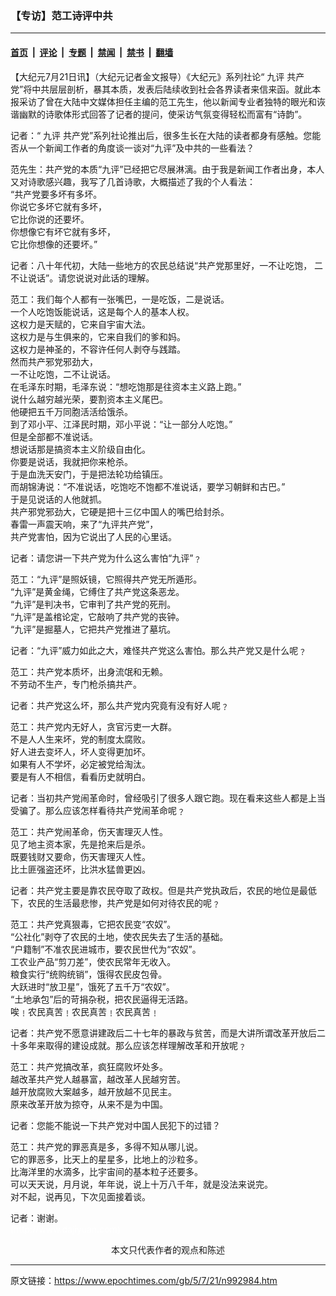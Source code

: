 ### 【专访】范工诗评中共

---

#### [首页](../../../..?n992984) &nbsp;|&nbsp; [评论](../../../../../epoch-comment?n992984) &nbsp;|&nbsp; [专题](../../../../../epoch-special?n992984) &nbsp;|&nbsp; [禁闻](../../../../../epoch-news?n992984) &nbsp;|&nbsp; [禁书](../../../../../books?n992984) &nbsp;|&nbsp; [翻墙](https://github.com/gfw-breaker/nogfw/blob/master/README.md?n992984)


<div class="post_content" id="artbody" itemprop="articleBody">
 <!-- article content begin -->
 <p>
  【大纪元7月21日讯】（大纪元记者金文报导）《大纪元》系列社论“
  <ok href="https://www.epochtimes.com/gb/tag/%E4%B9%9D%E8%AF%84.html">
   九评
  </ok>
  共产党”将中共层层剖析，暴其本质，发表后陆续收到社会各界读者来信来函。就此本报采访了曾在大陆中文媒体担任主编的范工先生，他以新闻专业者独特的眼光和诙谐幽默的诗歌体形式回答了记者的提问，使采访气氛变得轻松而富有“诗韵”。
 </p>
 <p>
  记者：“
  <ok href="https://www.epochtimes.com/gb/tag/%E4%B9%9D%E8%AF%84.html">
   九评
  </ok>
  共产党”系列社论推出后，很多生长在大陆的读者都身有感触。您能否从一个新闻工作者的角度谈一谈对“九评”及中共的一些看法？
 </p>
 <p>
  范先生：共产党的本质“九评”已经把它尽展淋漓。由于我是新闻工作者出身，本人又对诗歌感兴趣，我写了几首诗歌，大概描述了我的个人看法：
  <br/>
  “共产党要多坏有多坏。
  <br/>
  你说它多坏它就有多坏，
  <br/>
  它比你说的还要坏。
  <br/>
  你想像它有坏它就有多坏，
  <br/>
  它比你想像的还要坏。”
 </p>
 <p>
  记者：八十年代初，大陆一些地方的农民总结说“共产党那里好，一不让吃饱， 二不让说话”。请您说说对此话的理解。
 </p>
 <p>
  范工：我们每个人都有一张嘴巴，一是吃饭，二是说话。
  <br/>
  一个人吃饱饭能说话，这是每个人的基本人权。
  <br/>
  这权力是天赋的，它来自宇宙大法。
  <br/>
  这权力是与生俱来的，它来自我们的爹和妈。
  <br/>
  这权力是神圣的，不容许任何人剥夺与践踏。
  <br/>
  然而共产邪党邪劲大，
  <br/>
  一不让吃饱，二不让说话。
  <br/>
  在毛泽东时期，毛泽东说：“想吃饱那是往资本主义路上跑。”
  <br/>
  说什么越穷越光荣，要割资本主义尾巴。
  <br/>
  他硬把五千万同胞活活给饿杀。
  <br/>
  到了邓小平、江泽民时期，邓小平说：“让一部分人吃饱。”
  <br/>
  但是全部都不准说话。
  <br/>
  想说话那是搞资本主义阶级自由化。
  <br/>
  你要是说话，我就把你来枪杀。
  <br/>
  于是血洗天安门，于是把法轮功给镇压。
  <br/>
  而胡锦涛说：“不准说话，吃饱吃不饱都不准说话，要学习朝鲜和古巴。”
  <br/>
  于是见说话的人他就抓。
  <br/>
  共产邪党邪劲大，它硬是把十三亿中国人的嘴巴给封杀。
  <br/>
  春雷一声震天响，来了“九评共产党”，
  <br/>
  共产党害怕，因为它说出了人民的心里话。
 </p>
 <p>
  记者：请您讲一下共产党为什么这么害怕“九评”﹖
 </p>
 <p>
  范工：“九评”是照妖镜，它照得共产党无所遁形。
  <br/>
  “九评”是黄金绳，它缚住了共产党这条恶龙。
  <br/>
  “九评”是判决书，它审判了共产党的死刑。
  <br/>
  “九评”是盖棺论定，它敲响了共产党的丧钟。
  <br/>
  “九评”是掘墓人，它把共产党推进了墓坑。
 </p>
 <p>
  记者：“九评”威力如此之大，难怪共产党这么害怕。那么共产党又是什么呢﹖
 </p>
 <p>
  范工：共产党本质坏，出身流氓和无赖。
  <br/>
  不劳动不生产，专门枪杀搞共产。
 </p>
 <p>
  记者：共产党这么坏，那么共产党内究竟有没有好人呢﹖
 </p>
 <p>
  范工：共产党内无好人，贪官污吏一大群。
  <br/>
  不是人人生来坏，党的制度太腐败。
  <br/>
  好人进去变坏人，坏人变得更加坏。
  <br/>
  如果有人不学坏，必定被党给淘汰。
  <br/>
  要是有人不相信，看看历史就明白。
 </p>
 <p>
  记者：当初共产党闹革命时，曾经吸引了很多人跟它跑。现在看来这些人都是上当受骗了。那么应该怎样看待共产党闹革命呢﹖
 </p>
 <p>
  范工：共产党闹革命，伤天害理灭人性。
  <br/>
  见了地主资本家，先是抢来后是杀。
  <br/>
  既要钱财又要命，伤天害理灭人性。
  <br/>
  比土匪强盗还坏，比洪水猛兽更凶。
 </p>
 <p>
  记者：共产党主要是靠农民夺取了政权。但是共产党执政后，农民的地位是最低下，农民的生活最悲惨，共产党是如何对待农民的呢﹖
 </p>
 <p>
  范工：共产党真狠毒，它把农民变“农奴”。
  <br/>
  “公社化”剥夺了农民的土地，使农民失去了生活的基础。
  <br/>
  “户籍制”不准农民进城市，要农民世代为“农奴”。
  <br/>
  工农业产品“剪刀差”，使农民常年无收入。
  <br/>
  粮食实行“统购统销”，饿得农民皮包骨。
  <br/>
  大跃进时“放卫星”，饿死了五千万“农奴”。
  <br/>
  “土地承包”后的苛捐杂税，把农民逼得无活路。
  <br/>
  唉﹗农民真苦﹗农民真苦﹗农民真苦﹗
 </p>
 <p>
  记者：共产党不愿意讲建政后二十七年的暴政与贫苦，而是大讲所谓改革开放后二十多年来取得的建设成就。那么应该怎样理解改革和开放呢﹖
 </p>
 <p>
  范工：共产党搞改革，疯狂腐败坏处多。
  <br/>
  越改革共产党人越暴富，越改革人民越穷苦。
  <br/>
  越开放腐败大案越多，越开放越不见民主。
  <br/>
  原来改革开放为掠夺，从来不是为中国。
 </p>
 <p>
  记者：您能不能说一下共产党对中国人民犯下的过错？
 </p>
 <p>
  范工：共产党的罪恶真是多，多得不知从哪儿说。
  <br/>
  它的罪恶多，比天上的星星多，比地上的沙粒多。
  <br/>
  比海洋里的水滴多，比宇宙间的基本粒子还要多。
  <br/>
  可以天天说，月月说，年年说，说上十万八千年，就是没法来说完。
  <br/>
  对不起，说再见，下次见面接着谈。
 </p>
 <p>
  记者：谢谢。
  <br/>
  <font color="#ffffff">
   (http://www.dajiyuan.com)
  </font>
  <br/>
  <center>
   <font class="GY13">
    本文只代表作者的观点和陈述
   </font>
  </center>
 </p>
 <!-- article content end -->
 <div id="below_article_ad">
 </div>
</div>


---

原文链接：https://www.epochtimes.com/gb/5/7/21/n992984.htm